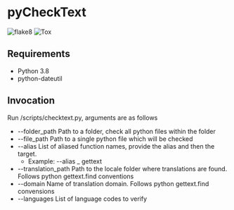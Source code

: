 # pyCheckText
![flake8](https://github.com/da1910/pyCheckText/workflows/flake8/badge.svg) ![Tox](https://github.com/da1910/pyCheckText/workflows/Tox/badge.svg)
## Requirements
* Python 3.8
* python-dateutil

## Invocation
Run /scripts/checktext.py, arguments are as follows
* --folder_path Path to a folder, check all python files within the folder
* --file_path Path to a single python file which will be checked
* --alias List of aliased function names, provide the alias and then the target. 
  * Example: --alias _ gettext
* --translation_path Path to the locale folder where translations are found. Follows python gettext.find conventions
* --domain Name of translation domain. Follows python gettext.find convensions
* --languages List of language codes to verify
